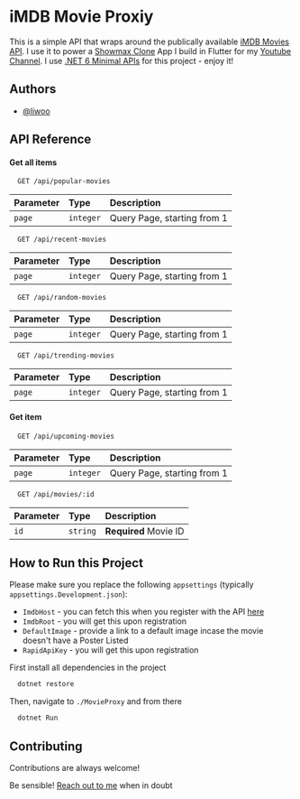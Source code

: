 
# iMDB Movie Proxiy

This is a simple API that wraps around the publically available [iMDB Movies API](https://rapidapi.com/amrelrafie/api/movies-tvshows-data-imdb/). I use it to power a [Showmax Clone](showmax-clone ) App I build in Flutter for my [Youtube Channel](https://www.youtube.com/channel/UCNEXAX15mO3rsVQQQve6Iog). I use [.NET 6 Minimal APIs](https://docs.microsoft.com/en-us/aspnet/core/fundamentals/minimal-apis?view=aspnetcore-6.0) for this project - enjoy it!

## Authors

- [@liwoo](https://www.github.com/liwoo)




## API Reference

#### Get all items

```http
  GET /api/popular-movies
```

| Parameter | Type     | Description                |
| :-------- | :------- | :------------------------- |
| `page` | `integer` |  Query Page, starting from 1 |

```http
  GET /api/recent-movies
```

| Parameter | Type     | Description                |
| :-------- | :------- | :------------------------- |
| `page` | `integer` |  Query Page, starting from 1 |

```http
  GET /api/random-movies
```

| Parameter | Type     | Description                |
| :-------- | :------- | :------------------------- |
| `page` | `integer` |  Query Page, starting from 1 |

```http
  GET /api/trending-movies
```

| Parameter | Type     | Description                |
| :-------- | :------- | :------------------------- |
| `page` | `integer` |  Query Page, starting from 1 |

#### Get item

```http
  GET /api/upcoming-movies
```

| Parameter | Type     | Description                |
| :-------- | :------- | :------------------------- |
| `page` | `integer` |  Query Page, starting from 1 |

```http
  GET /api/movies/:id
```

| Parameter | Type     | Description                       |
| :-------- | :------- | :-------------------------------- |
| `id` | `string` |  **Required** Movie ID |



## How to Run this Project
Please make sure you replace the following `appsettings` (typically `appsettings.Development.json`):

- `ImdbHost` - you can fetch this when you register with the API [here](https://rapidapi.com/amrelrafie/api/movies-tvshows-data-imdb/)
- `ImdbRoot` - you will get this upon registration
- `DefaultImage` - provide a link to a default image incase the movie doesn't have a Poster Listed
- `RapidApiKey` - you will get this upon registration


First install all dependencies in the project

```bash
  dotnet restore
```

Then, navigate to `./MovieProxy` and from there

```bash
  dotnet Run
```

## Contributing

Contributions are always welcome!

Be sensible! [Reach out to me](mailto:jeremiahchienda@gmail.com) when in doubt 

